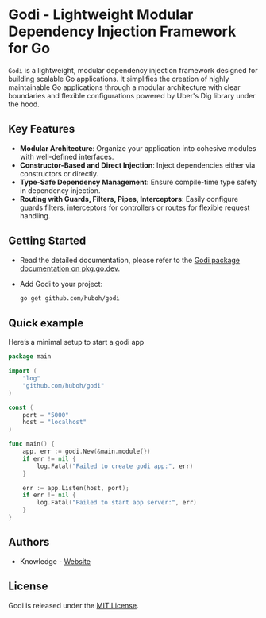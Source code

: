 # Godi - Lightweight Modular Dependency Injection Framework for Go

`Godi` is a lightweight, modular dependency injection framework designed for building scalable Go applications. It simplifies the creation of highly maintainable Go applications through a modular architecture with clear boundaries and flexible configurations powered by Uber's Dig library under the hood.

## Key Features

- **Modular Architecture**: Organize your application into cohesive modules with well-defined interfaces.
- **Constructor-Based and Direct Injection**: Inject dependencies either via constructors or directly.
- **Type-Safe Dependency Management**: Ensure compile-time type safety in dependency injection.
- **Routing with Guards, Filters, Pipes, Interceptors**: Easily configure guards filters, interceptors for controllers or routes for flexible request handling.

## Getting Started

- Read the detailed documentation, please refer to the [Godi package documentation on pkg.go.dev](https://pkg.go.dev/github.com/huboh/godi#section-documentation).
- Add Godi to your project:

  ```bash
  go get github.com/huboh/godi
  ```

## Quick example

Here’s a minimal setup to start a godi app

```go
package main

import (
    "log"
    "github.com/huboh/godi"
)

const (
    port = "5000"
    host = "localhost"
)

func main() {
    app, err := godi.New(&main.module{})
    if err != nil {
        log.Fatal("Failed to create godi app:", err)
    }

    err := app.Listen(host, port);
    if err != nil {
        log.Fatal("Failed to start app server:", err)
    }
}
```

## Authors

- Knowledge - [Website](https://huboh.vercel.app)

## License

Godi is released under the [MIT License](https://github.com/huboh/godi/blob/main/LICENCE).

